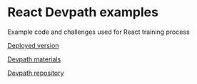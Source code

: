 # React Devpath examples

Example code and challenges used for React training process

[Deployed version](https://selleo.github.io/react_devpath_examples/)

[Devpath materials](https://selleo.com/devpath/web_development/skills/framework-and-language/react/basics/)

[Devpath repository](https://github.com/Selleo/DevPath/)
